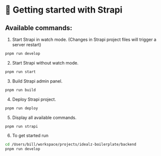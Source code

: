 # 🚀 Getting started with Strapi

## Available commands:

1. Start Strapi in watch mode. (Changes in Strapi project files will trigger a server restart)
```bash
pnpm run develop
```

2. Start Strapi without watch mode.
```bash
pnpm run start
```

3. Build Strapi admin panel.
```bash
pnpm run build
```

4. Deploy Strapi project.
```bash
pnpm run deploy
```

5. Display all available commands.
```bash
pnpm run strapi
```

6. To get started run

```bash
cd /Users/bill/workspace/projects/idealz-boilerplate/backend
pnpm run develop
```